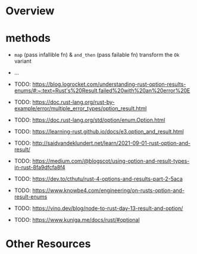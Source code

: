 # Overview

# methods
- `map` (pass infallible fn) & `and_then` (pass failable fn) transform the `Ok` variant
- ...

- TODO: https://blog.logrocket.com/understanding-rust-option-results-enums/#:~:text=Rust's%20Result,failed%20with%20an%20error%20E
- TODO: https://doc.rust-lang.org/rust-by-example/error/multiple_error_types/option_result.html
- TODO: https://doc.rust-lang.org/std/option/enum.Option.html
- TODO: https://learning-rust.github.io/docs/e3.option_and_result.html
- TODO: http://saidvandeklundert.net/learn/2021-09-01-rust-option-and-result/
- TODO: https://medium.com/@blogscot/using-option-and-result-types-in-rust-8fa9dfcfa8f4
- TODO: https://dev.to/cthutu/rust-4-options-and-results-part-2-5aca
- TODO: https://www.knowbe4.com/engineering/on-rusts-option-and-result-enums
- TODO: https://vino.dev/blog/node-to-rust-day-13-result-and-option/
- TODO: https://www.kuniga.me/docs/rust/#optional

# Other Resources
